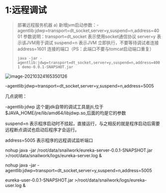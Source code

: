 # 	1:远程调试

> 部署远程服务机器
> a) 新增jvm启动参数：-agentlib:jdwp=transport=dt_socket,server=y,suspend=n,address=4001
> 参数说明：transport=dt_socket 表示使用socket通信协议
> server=y 表示该JVM用于调试
> suspend=n 表示JVM 立即执行，不要等待调试者连接
> address=1601 连接的端口（PS：此端口不要与tomcat启动端口重复）
>
> `java -jar -agentlib:jdwp=transport=dt_socket,server=y,suspend=n,address=4001 demo-0.0.1-SNAPSHOT.jar `

![image-20210324165350126](https://gitee.com/snailzrg/snail_img/raw/master/picgo_snail_img/image-20210324165350126.png)

 -agentlib:jdwp=transport=dt_socket,server=y,suspend=n,address=5005  

几点说明：

-agentlib:jdwp 这个是jdk自带的调试工具是jti,位于$JAVA_HOME/jre/lib/amd64/libjdwp.so,后面的均是它的参数

suspend=n 表示程序启动时不挂起，直接运行，与之相反的就是程序启动后需要远程断点调试也启动后程序才会运行。

address=5005 表示程序的远程调试监听端口




nohup java -jar /root/data/snailwork/eureka-server-0.0.1-SNAPSHOT.jar  >/root/data/snailwork/logs/eureka-server.log &

nohup java -jar  -agentlib:jdwp=transport=dt_socket,server=y,suspend=n,address=5005  

eureka-user-0.0.1-SNAPSHOT.jar  >/root/data/snailwork/logs/eureka-user.log &
